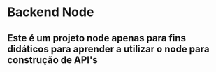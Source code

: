 # Backend Node
## Este é um projeto node apenas para fins didáticos para aprender a utilizar o node para construção de API's
